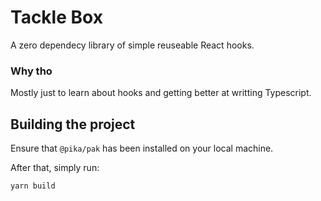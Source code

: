 # Tackle Box

A zero dependecy library of simple reuseable React hooks.

### Why tho

Mostly just to learn about hooks and getting better at writting Typescript.

## Building the project

Ensure that `@pika/pak` has been installed on your local machine.

After that, simply run:

```
yarn build
```
